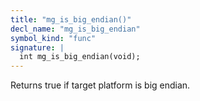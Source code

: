 ```yaml
---
title: "mg_is_big_endian()"
decl_name: "mg_is_big_endian"
symbol_kind: "func"
signature: |
  int mg_is_big_endian(void);
---
```


Returns true if target platform is big endian. 

